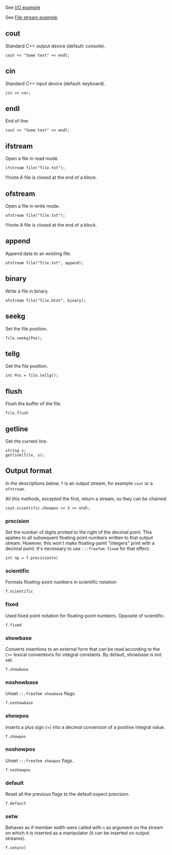 See [I/O example](/examples/#io)

See [File stream example](/examples/#file-stream).

## cout
Standard C++ output device (default: console).

```freefem
cout << "Some text" << endl;
```

## cin
Standard C++ input device (default: keyboard).

```freefem
cin >> var;
```

## endl

End of line.

```freefem
cout << "Some text" << endl;
```

## ifstream
Open a file in read mode.
```freefem
ifstream file("file.txt");
```

!!!note
	A file is closed at the end of a block.

## ofstream
Open a file in write mode.
```freefem
ofstream file("file.txt");
```

!!!note
	A file is closed at the end of a block.

## append
Append data to an existing file.
```freefem
ofstream file("file.txt", append);
```

## binary
Write a file in binary.
```freefem
ofstream file("file.btxt", binary);
```

## seekg
Set the file position.
```freefem
file.seekg(Pos);
```

## tellg
Get the file position.
```freefem
int Pos = file.tellg();
```

## flush
Flush the buffer of the file.
```freefem
file.flush
```

## getline
Get the current line.
```freefem
string s;
getline(file, s);
```

## Output format

In the descriptions below, `f` is an output stream, for example `cout` or a `ofstream`.

All this methods, excepted the first, return a stream, so they can be chained:
```freefem
cout.scientific.showpos << 3 << endl;
```

### precision

Set the number of digits printed to the right of the decimal point. This applies to all subsequent floating point numbers written to that output stream. However, this won't make floating-point "integers" print with a decimal point. It's necessary to use `:::freefem fixed` for that effect.

```freefem
int np = f.precision(n)
```

### scientific

Formats floating-point numbers in scientific notation

```freefem
f.scientific
```

### fixed

Used fixed point notation for floating-point numbers. Opposite of scientific.

```freefem
f.fixed
```

### showbase

Converts insertions to an external form that can be read according to the `C++` lexical conventions for integral constants. By default, showbase is not set.

```freefem
f.showbase
```

### noshowbase

Unset `:::freefem showbase` flags.

```freefem
f.noshowbase
```

### showpos

Inserts a plus sign (+) into a decimal conversion of a positive integral value.

```freefem
f.showpos
```

### noshowpos

Unset `:::freefem showpos` flags.

```freefem
f.noshowpos
```

### default

Reset all the previous flags to the default expect precision.

```freefem
f.default
```

### setw

Behaves as if member width were called with `n` as argument on the stream on which it is inserted as a manipulator (it can be inserted on output streams).

```freefem
f.setw(n)
```
